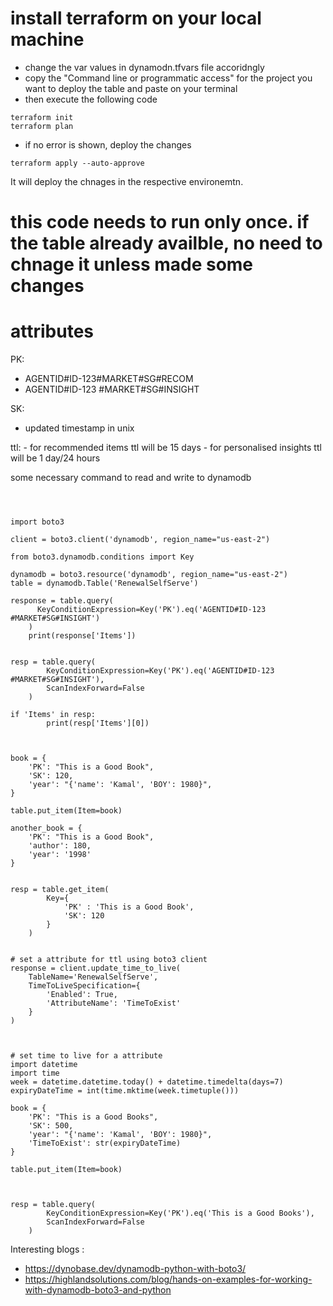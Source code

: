 

# install terraform on your local machine 
- change the var values in dynamodn.tfvars file accoridngly 
- copy the  "Command line or programmatic access" for the project you want to deploy the table and paste on your terminal  
- then execute the following code 
```
terraform init
terraform plan 
```

- if no error is shown, deploy the changes
```
terraform apply --auto-approve
```
It will deploy the chnages in the respective environemtn.

# this code needs to run only once. if the table already availble, no need to chnage it unless made some changes 


# attributes 
PK: 
- AGENTID#ID-123​#MARKET#SG#RECOM
- AGENTID#ID-123 #MARKET#SG#INSIGHT

SK:
- updated timestamp in unix 


ttl:
    - for recommended items ttl will be 15 days
    - for personalised insights ttl will be 1 day/24 hours 



some necessary command to read and write to dynamodb 
```

    

import boto3

client = boto3.client('dynamodb', region_name="us-east-2")

from boto3.dynamodb.conditions import Key

dynamodb = boto3.resource('dynamodb', region_name="us-east-2")
table = dynamodb.Table('RenewalSelfServe')

response = table.query(
      KeyConditionExpression=Key('PK').eq('AGENTID#ID-123 #MARKET#SG#INSIGHT')
    )
    print(response['Items'])


resp = table.query(
        KeyConditionExpression=Key('PK').eq('AGENTID#ID-123 #MARKET#SG#INSIGHT'), 
        ScanIndexForward=False
    )
                
if 'Items' in resp:
        print(resp['Items'][0])



book = {
    'PK': "This is a Good Book",
    'SK': 120,
    'year': "{'name': 'Kamal', 'BOY': 1980}",
}

table.put_item(Item=book)

another_book = {
    'PK': "This is a Good Book",
    'author': 180,
    'year': '1998'
}


resp = table.get_item(
        Key={
            'PK' : 'This is a Good Book',
            'SK': 120
        }
    )


# set a attribute for ttl using boto3 client
response = client.update_time_to_live(
    TableName='RenewalSelfServe',
    TimeToLiveSpecification={
        'Enabled': True,
        'AttributeName': 'TimeToExist'
    }
)



# set time to live for a attribute 
import datetime 
import time 
week = datetime.datetime.today() + datetime.timedelta(days=7)
expiryDateTime = int(time.mktime(week.timetuple())) 

book = {
    'PK': "This is a Good Books",
    'SK': 500,
    'year': "{'name': 'Kamal', 'BOY': 1980}",
    'TimeToExist': str(expiryDateTime)
}

table.put_item(Item=book)



resp = table.query(
        KeyConditionExpression=Key('PK').eq('This is a Good Books'), 
        ScanIndexForward=False
    )
```


Interesting blogs :
- https://dynobase.dev/dynamodb-python-with-boto3/
- https://highlandsolutions.com/blog/hands-on-examples-for-working-with-dynamodb-boto3-and-python
